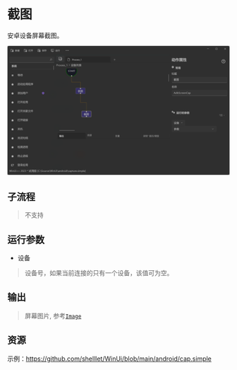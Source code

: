 # 截图 
安卓设备屏幕截图。

![AdbScreenCap](./images/09.png ':size=90%')

## 子流程

> 不支持


## 运行参数

* 设备
> 设备号，如果当前连接的只有一个设备，该值可为空。

## 输出 

> 屏幕图片, 参考[`Image`](./types/Image.md)


## 资源

示例：https://github.com/shelllet/WinUi/blob/main/android/cap.simple


